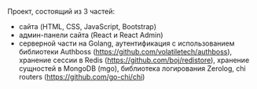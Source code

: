Проект, состоящий из 3 частей:
- сайта (HTML, CSS, JavaScript, Bootstrap)
- админ-панели сайта (React и React Admin) 
- серверной части на Golang, аутентификация с использованием библиотеки Authboss (https://github.com/volatiletech/authboss), 
  хранение сессии в Redis (https://github.com/boj/redistore), хранение сущностей в MongoDB (mgo), библиотека логирования Zerolog,
  chi routers (https://github.com/go-chi/chi)
